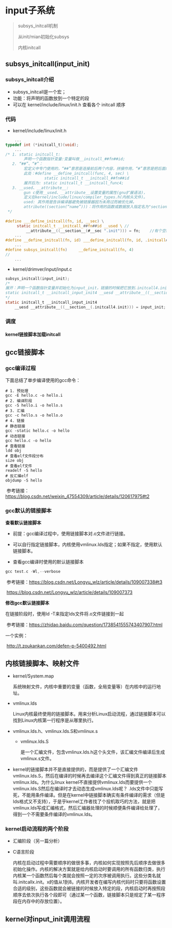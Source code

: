 # input子系统

> subsys_initcall机制
>
> 从init/mian初始化subsys
>
> 内核initcall


## subsys_initcall(input_init)

### subsys_initcall介绍

* subsys_initcall是一个宏；
* 功能：将声明的函数放到一个特定的段
* 可以在 kernel/include/linux/init.h 查看各个 initcall 顺序

###  代码

* kernel/include/linux/init.h

```c
	...
typedef int (*initcall_t)(void);
	...
/* 1. static initcall_t: 
		声明一个函数指针变量:变量叫做__initcall_##fn##id;
   2. “##”、“#”：
   		宏定义中专门使用的，“##”意思是连接前后两个内容，拼接作用，“#”意思是把后面内容当做字符串。
        此处：#define __define_initcall(func, 4, sec) \
				 static initcall_t __initcall_##fn##id
		展开后为: static initcall_t __initcall_func4;
   3. __used、__attribute__:
   		gun c使用__used、__attribute__设置变量的属性(gnu扩展语法)，
   		定义在kernel/include/linux/compiler_types.h(内核头文件)。
		used: 其作用是告诉编译器避免被链接器因为未用过而被优化掉。
		attribute((section(“name”)))：将作用的函数或数据放入指定名为"section_name"对应的段中。
 */
        
#define ___define_initcall(fn, id, __sec) \
     static initcall_t __initcall_##fn##id __used \	//
         __attribute__((__section__(#__sec ".init"))) = fn;    //有个空格，从lds文件看 会被忽略
	...
#define __define_initcall(fn, id) ___define_initcall(fn, id, .initcall##id) 
	...
#define subsys_initcall(fn)     __define_initcall(fn, 4)
//
    ...
```

* kernel/drimver/input/input.c

```c
subsys_initcall(input_init);
/*
展开：声明一个函数指针变量并初始化为input_init，链接的时候把它放到.initcall4.init的段,然后等待被调用
static initcall_t __initcall_input_init4 __uesd __attribute__((__section__(.initcall4.init))) = input_init;
*/
static initcall_t __initcall_input_init4 
    __uesd __attribute__((__section__(.initcall4.init))) = input_init;
```



### 调度

#### kernel链接脚本加载initcall



## gcc链接脚本

### gcc编译过程

下面总结了单步编译使用的gcc命令：

```
# 1. 预处理
gcc -E hello.c -o hello.i
# 2. 编译阶段
gcc -S hello.i -o hello.s
# 3. 汇编
gcc -c hello.s -o hello.o
# 4. 链接
# 静态链接
gcc -static hello.c -o hello
# 动态链接
gcc hello.c -o hello
# 查看链接
ldd obj
# 查看elf文件段分布
size obj
# 查看elf文件
readelf -S hello
# 反汇编elf
objdump -S hello
```

​	参考链接：https://blog.csdn.net/weixin_47554309/article/details/120617975#t2

### gcc默认的链接脚本
**查看默认链接脚本**

* 前提：gcc编译过程中，使用链接脚本对.o文件进行链接。
* 可以自行指定链接脚本，内核使用vmlinux.lds指定；如果不指定，使用默认链接脚本。

* 查看gcc编译时使用的默认链接脚本
```c
gcc test.c -Wl,--verbose
```

​	参考链接：https://blog.csdn.net/Longyu_wlz/article/details/109007338#t3

​						https://blog.csdn.net/Longyu_wlz/article/details/109007373

**修改gcc默认链接脚本**

在链接阶段时，使用ld -T来指定lds文件将.o文件链接到一起

​	参考链接：https://zhidao.baidu.com/question/1738541555743407907.html

一个实例：

​	http://t.zoukankan.com/defen-p-5400492.html


## 内核链接脚本、映射文件

* kernel/System.map

    系统映射文件，内核中重要的变量（函数，全局变量等）在内核中的运行地址。


* vmlinux.lds

    Linux内核最终使用的链接脚本。用来分析Linux启动流程，通过链接脚本可以找到Linux内核第一行程序是从哪里执行。

* vmlinux.lds.h、vmlinux.lds.S和vmlinux.s

    *   vmlinux.lds.S
    
        是一个汇编文件，包含vmlinux.lds.h这个头文件，该汇编文件编译后生成vmlinux.s文件。
    
*   kernel的链接脚本并不是直接提供的，⽽是提供了⼀个汇编⽂件vmlinux.lds.S，然后在编译的时候再去编译这个汇编⽂件得到真正的链接脚本vmlinux.lds。为什么linux kernel不直接提供vmlinux.lds⽽要提供⼀个vmlinux.lds.S然后在编译时才去动态⽣成vmlinux.lds呢？
    .lds⽂件中只能写死，不能⽤条件编译。但是在kernel中链接脚本确实有条件编译的需求（但是lds格式⼜不⽀持），于是乎kernel⼯作者找了个投机取巧的⽅法，就是把vmlinux.lds写成汇编格式，然后汇编器处理的时候顺便条件编译给处理了，得到⼀个不需要条件编译的vmlinux.lds。

### kernel启动流程的两个阶段

* 汇编阶段（另一篇分析）

* C语言阶段

    内核在启动过程中需要顺序的做很多事，内核如何实现按照先后顺序去做很多初始化操作。内核的解决方案就是给内核启动时要调用的所有函数归类，执行内核某一个函数然后每个类就会按照一定的次序被调用执行。这些分类名就叫.initcallx.init。x的值从1到8。内核开发者在编写内核代码时只要将函数设置合适的级别，这些函数就会被链接的时候放入特定的段，内核启动时再按照段顺序去依次执行各个段即可（通过某一个函数，链接脚本只是规定了某一程序段在内存中的存放位置）。



## kernel对input_init调用流程

